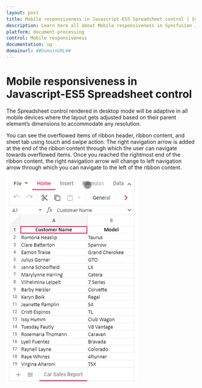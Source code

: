 ```yaml
---
layout: post
title: Mobile responsiveness in Javascript-ES5 Spreadsheet control | Syncfusion
description: Learn here all about Mobile responsiveness in Syncfusion Javascript-ES5 Spreadsheet control of Syncfusion Essential JS 2 and more.
platform: document-processing
control: Mobile responsiveness 
documentation: ug
domainurl: ##DomainURL##
---
```


# Mobile responsiveness in Javascript-ES5 Spreadsheet control

The Spreadsheet control rendered in desktop mode will be adaptive in all mobile devices where the layout gets adjusted based on their parent element’s dimensions to accommodate any resolution.

You can see the overflowed items of ribbon header, ribbon content, and sheet tab using touch and swipe action. The right navigation arrow is added at the end of the ribbon content through which the user can navigate towards overflowed items. Once you reached the rightmost end of the ribbon content, the right navigation arrow will change to left navigation arrow through which you can navigate to the left of the ribbon content.

![Spreadsheet Adaptive Mode](./images/spreadsheet_adaptive_mode.gif)
